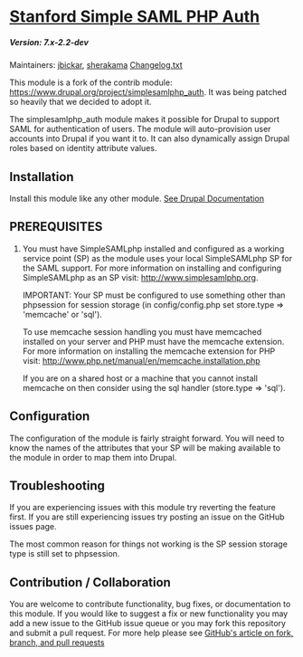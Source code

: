 # [Stanford Simple SAML PHP Auth](https://github.com/SU-SWS/stanford_ssp)
##### Version: 7.x-2.2-dev

Maintainers: [jbickar](https://github.com/jbickar), [sherakama](https://github.com/sherakama)
[Changelog.txt](CHANGELOG.txt)

This module is a fork of the contrib module: https://www.drupal.org/project/simplesamlphp_auth. It was being patched so heavily that we decided to adopt it.

The simplesamlphp_auth module makes it possible for Drupal to support SAML for authentication of users. The module will auto-provision user accounts into Drupal if you want it to. It can also dynamically assign Drupal roles based on identity attribute values.

Installation
---

Install this module like any other module. [See Drupal Documentation](https://drupal.org/documentation/install/modules-themes/modules-7)

PREREQUISITES
---

1) You must have SimpleSAMLphp installed and configured as a working service
   point (SP) as the module uses your local SimpleSAMLphp SP for the SAML
   support. For more information on installing and configuring SimpleSAMLphp as
   an SP visit: http://www.simplesamlphp.org.

   IMPORTANT: Your SP must be configured to use something other than phpsession
   for session storage (in config/config.php set store.type => 'memcache'
   or 'sql').

   To use memcache session handling you must have memcached installed on your
   server and PHP must have the memcache extension. For more information on
   installing the memcache extension for PHP visit:
   http://www.php.net/manual/en/memcache.installation.php

   If you are on a shared host or a machine that you cannot install memcache on
   then consider using the sql handler (store.type => 'sql').

Configuration
---

The configuration of the module is fairly straight forward. You will need to know the names of the attributes that your SP will be making available to the module in order to map them into Drupal.

Troubleshooting
---

If you are experiencing issues with this module try reverting the feature first. If you are still experiencing issues try posting an issue on the GitHub issues page.

The most common reason for things not working is the SP session storage type is still set to phpsession.

Contribution / Collaboration
---

You are welcome to contribute functionality, bug fixes, or documentation to this module. If you would like to suggest a fix or new functionality you may add a new issue to the GitHub issue queue or you may fork this repository and submit a pull request. For more help please see [GitHub's article on fork, branch, and pull requests](https://help.github.com/articles/using-pull-requests)
